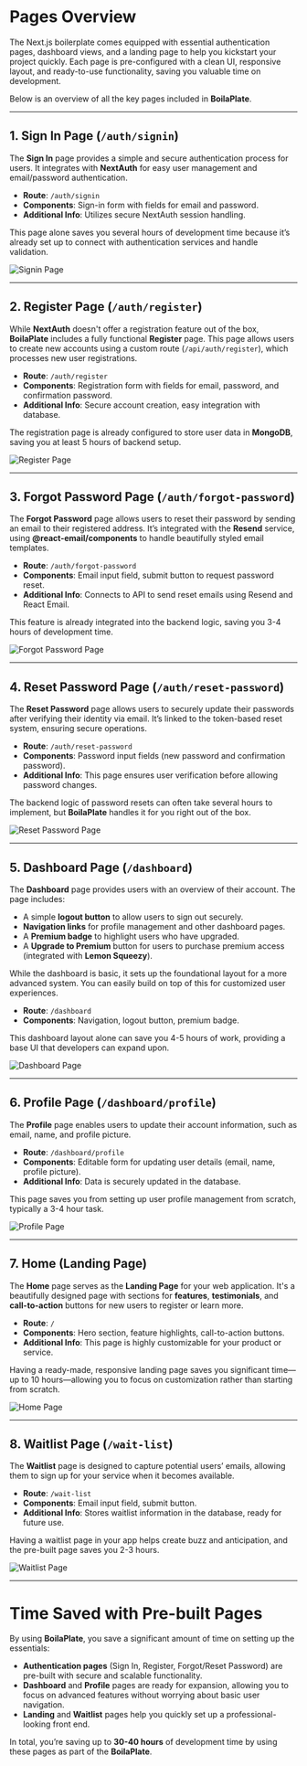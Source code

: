 

# Pages Overview

The Next.js boilerplate comes equipped with essential authentication pages, dashboard views, and a landing page to help you kickstart your project quickly. Each page is pre-configured with a clean UI, responsive layout, and ready-to-use functionality, saving you valuable time on development.

Below is an overview of all the key pages included in **BoilaPlate**.

---

## 1. Sign In Page (`/auth/signin`)

The **Sign In** page provides a simple and secure authentication process for users. It integrates with **NextAuth** for easy user management and email/password authentication.

- **Route**: `/auth/signin`
- **Components**: Sign-in form with fields for email and password.
- **Additional Info**: Utilizes secure NextAuth session handling.

This page alone saves you several hours of development time because it’s already set up to connect with authentication services and handle validation.

![Signin Page](./assets/signin.png)

---

## 2. Register Page (`/auth/register`)

While **NextAuth** doesn't offer a registration feature out of the box, **BoilaPlate** includes a fully functional **Register** page. This page allows users to create new accounts using a custom route (`/api/auth/register`), which processes new user registrations.

- **Route**: `/auth/register`
- **Components**: Registration form with fields for email, password, and confirmation password.
- **Additional Info**: Secure account creation, easy integration with database.

The registration page is already configured to store user data in **MongoDB**, saving you at least 5 hours of backend setup.

![Register Page](./assets/register.png)

---

## 3. Forgot Password Page (`/auth/forgot-password`)

The **Forgot Password** page allows users to reset their password by sending an email to their registered address. It’s integrated with the **Resend** service, using **@react-email/components** to handle beautifully styled email templates.

- **Route**: `/auth/forgot-password`
- **Components**: Email input field, submit button to request password reset.
- **Additional Info**: Connects to API to send reset emails using Resend and React Email.

This feature is already integrated into the backend logic, saving you 3-4 hours of development time.

![Forgot Password Page](./assets/forgot-password.png)

---

## 4. Reset Password Page (`/auth/reset-password`)

The **Reset Password** page allows users to securely update their passwords after verifying their identity via email. It’s linked to the token-based reset system, ensuring secure operations.

- **Route**: `/auth/reset-password`
- **Components**: Password input fields (new password and confirmation password).
- **Additional Info**: This page ensures user verification before allowing password changes.

The backend logic of password resets can often take several hours to implement, but **BoilaPlate** handles it for you right out of the box.

![Reset Password Page](./assets/reset-password.png)

---

## 5. Dashboard Page (`/dashboard`)

The **Dashboard** page provides users with an overview of their account. The page includes:

- A simple **logout button** to allow users to sign out securely.
- **Navigation links** for profile management and other dashboard pages.
- A **Premium badge** to highlight users who have upgraded.
- A **Upgrade to Premium** button for users to purchase premium access (integrated with **Lemon Squeezy**).

While the dashboard is basic, it sets up the foundational layout for a more advanced system. You can easily build on top of this for customized user experiences.

- **Route**: `/dashboard`
- **Components**: Navigation, logout button, premium badge.

This dashboard layout alone can save you 4-5 hours of work, providing a base UI that developers can expand upon.

![Dashboard Page](./assets/dashboard.png)

---

## 6. Profile Page (`/dashboard/profile`)

The **Profile** page enables users to update their account information, such as email, name, and profile picture.

- **Route**: `/dashboard/profile`
- **Components**: Editable form for updating user details (email, name, profile picture).
- **Additional Info**: Data is securely updated in the database.

This page saves you from setting up user profile management from scratch, typically a 3-4 hour task.

![Profile Page](./assets/cloudinary-upload.png)

---

## 7. Home (Landing Page)

The **Home** page serves as the **Landing Page** for your web application. It's a beautifully designed page with sections for **features**, **testimonials**, and **call-to-action** buttons for new users to register or learn more.

- **Route**: `/`
- **Components**: Hero section, feature highlights, call-to-action buttons.
- **Additional Info**: This page is highly customizable for your product or service.

Having a ready-made, responsive landing page saves you significant time—up to 10 hours—allowing you to focus on customization rather than starting from scratch.

![Home Page](./assets/landing-page.png)

---

## 8. Waitlist Page (`/wait-list`)

The **Waitlist** page is designed to capture potential users’ emails, allowing them to sign up for your service when it becomes available.

- **Route**: `/wait-list`
- **Components**: Email input field, submit button.
- **Additional Info**: Stores waitlist information in the database, ready for future use.

Having a waitlist page in your app helps create buzz and anticipation, and the pre-built page saves you 2-3 hours.

![Waitlist Page](./assets/waitlist-page.png)

---

# Time Saved with Pre-built Pages

By using **BoilaPlate**, you save a significant amount of time on setting up the essentials:

- **Authentication pages** (Sign In, Register, Forgot/Reset Password) are pre-built with secure and scalable functionality.
- **Dashboard** and **Profile** pages are ready for expansion, allowing you to focus on advanced features without worrying about basic user navigation.
- **Landing** and **Waitlist** pages help you quickly set up a professional-looking front end.

In total, you’re saving up to **30-40 hours** of development time by using these pages as part of the **BoilaPlate**.

